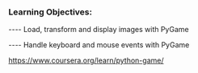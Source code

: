 ### Learning Objectives: 
---- Load, transform and display images with PyGame

---- Handle keyboard and mouse events with PyGame

https://www.coursera.org/learn/python-game/
